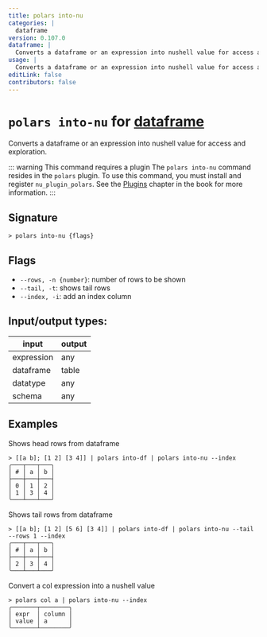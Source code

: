 ```yaml
---
title: polars into-nu
categories: |
  dataframe
version: 0.107.0
dataframe: |
  Converts a dataframe or an expression into nushell value for access and exploration.
usage: |
  Converts a dataframe or an expression into nushell value for access and exploration.
editLink: false
contributors: false
---
```

<!-- This file is automatically generated. Please edit the command in https://github.com/nushell/nushell instead. -->

# `polars into-nu` for [dataframe](/commands/categories/dataframe.md)

<div class='command-title'>Converts a dataframe or an expression into nushell value for access and exploration.</div>

::: warning This command requires a plugin
The `polars into-nu` command resides in the `polars` plugin.
To use this command, you must install and register `nu_plugin_polars`.
See the [Plugins](/book/plugins.html) chapter in the book for more information.
:::


## Signature

```> polars into-nu {flags} ```

## Flags

 -  `--rows, -n {number}`: number of rows to be shown
 -  `--tail, -t`: shows tail rows
 -  `--index, -i`: add an index column


## Input/output types:

| input      | output |
| ---------- | ------ |
| expression | any    |
| dataframe  | table  |
| datatype   | any    |
| schema     | any    |
## Examples

Shows head rows from dataframe
```nu
> [[a b]; [1 2] [3 4]] | polars into-df | polars into-nu --index
╭───┬───┬───╮
│ # │ a │ b │
├───┼───┼───┤
│ 0 │ 1 │ 2 │
│ 1 │ 3 │ 4 │
╰───┴───┴───╯

```

Shows tail rows from dataframe
```nu
> [[a b]; [1 2] [5 6] [3 4]] | polars into-df | polars into-nu --tail --rows 1 --index
╭───┬───┬───╮
│ # │ a │ b │
├───┼───┼───┤
│ 2 │ 3 │ 4 │
╰───┴───┴───╯

```

Convert a col expression into a nushell value
```nu
> polars col a | polars into-nu --index
╭───────┬────────╮
│ expr  │ column │
│ value │ a      │
╰───────┴────────╯
```
